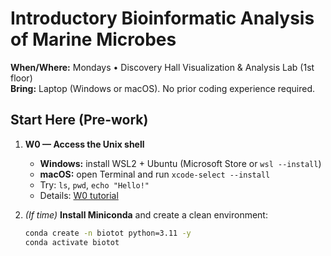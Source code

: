 # Introductory Bioinformatic Analysis of Marine Microbes

**When/Where:** Mondays • Discovery Hall Visualization & Analysis Lab (1st floor)  
**Bring:** Laptop (Windows or macOS). No prior coding experience required.

## Start Here (Pre-work)
1. **W0 — Access the Unix shell**
   - **Windows:** install WSL2 + Ubuntu (Microsoft Store or `wsl --install`)
   - **macOS:** open Terminal and run `xcode-select --install`
   - Try: `ls`, `pwd`, `echo "Hello!"`
   - Details: [W0 tutorial](./W0.md)

2. *(If time)* **Install Miniconda** and create a clean environment:
   ```bash
   conda create -n biotot python=3.11 -y
   conda activate biotot
